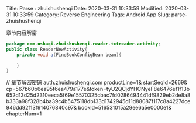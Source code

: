 Title: Parse : zhuishushenqi
Date: 2020-03-31 10:33:59
Modified: 2020-03-31 10:33:59
Category: Reverse Engineering
Tags: Android App
Slug: parse-zhuishushenqi

章节内容解密
```java
package com.ushaqi.zhuishushenqi.reader.txtreader.activity;
public class ReaderNewActivity{
    private void a(FineBookConfigBean bean){

    }
}
```
// 章节解密密码
auth.zhuishushenqi.com
productLine=1&
startSeqId=2669&
cp=567b60b6ea95f6ea479a177e&token=tyU2QCjdYHCNyeF8e6476ef1f13b652d13d25d2310eeca5f69e15570325cbac7fd0286494441df9829eb2de8a8b333a98f328b4ba39c4b5475118db133d1742945d11d88087f117c8a4227dce946dd92f13f914076840c97&
bookId=516531015a29ee6a5e0000e1&
chapterNum=1
